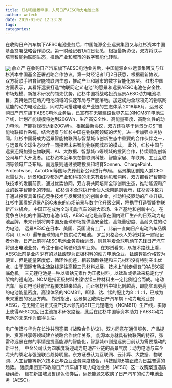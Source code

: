 ```yaml
---
title: 红杉和远景牵手，入局日产AESC动力电池业务
author: wetech
date: 2019-01-02 12:23:20
tags: 
categories: 
---
```

在收购日产汽车旗下AESC电池业务后，中国能源企业远景集团又与红杉资本中国基金签署战略合作协议。第一财经记者1月2日获悉，根据最新协议，双方将联手培育智能物联网生态，推动产业和城市的数字智能化转型。
<!-- more -->
<img align="center" border="0" src="https://imgcdn.yicai.com/uppics/images/2019/01/38455736082ca8995b0df27eaab9e924.jpg" />
俞立严
在收购日产汽车旗下AESC电池业务后，中国能源企业远景集团又与红杉资本中国基金签署战略合作协议。第一财经记者1月2日获悉，根据最新协议，双方将联手培育智能物联网生态，推动产业和城市的数字智能化转型。
红杉中国方面表示，其看好远景打造“物联网定义电池”的愿景和远景AESC电池在安全性、市场规模、新技术研发的领先优势。红杉中国将战略投资远景AESC动力电池项目，支持远景在动力电池领域的快速布局与产能落地，加速成为全球领先的物联网赋能的动力电池企业，同时共同搭建电池产业链的生态体系
2018年8月，远景收购日产汽车旗下AESC电池业务后，已宣布在无锡建设世界先进的NCM811电池生产线，计划产能规模将达到20GWh，生产高安全性、高能量密度、高耐久性的动力电池，产能将规模达到20GWh。
根据最新协议，双方还将基于远景EnOS™智能物联操作系统，结合远景与红杉中国在物联网领域的优势，进一步加强业务协同。红杉中国将成为远景智能物联网与智慧城市创新生态中重要的合作伙伴之一，与远景和全球生态伙伴一同探索未来智能物联网城市的模式。
此外，红杉中国与远景还将加强在物联网、AI、大数据、智慧城市等领域的投资合作，持续赋能创新公司与广大开发者。红杉资本近年来在物联网科技、智能家居、车联网、工业互联网等领域广泛布局。而远景则通过战略投资和培育Sonnen、ChargePoint、Protectwise、AutoGrid等国际先锋创新公司进行布局。
远景集团创始人兼CEO张雷认为，远景和红杉都对产业和科技的未来有着远见和洞察，双方都看好智能物联技术的发展前景，通过优势协同，双方将共同培育全球创新生态，推动能源和产业的数字智能化的转型。
红杉资本全球执行合伙人沈南鹏则表示，红杉资本致力于通过投资具备核心竞争技术与发展潜能的创新企业，推动科技驱动的产业升级。红杉中国看好远景AESC未来的市场前景与数字化升级空间，将携手打造智能物联新产业机会。
中国正在成为全球电动汽车的最大市场、生产基地和创新中心。在竞争白热化的中国动力电池市场，AESC电池是首家在国内建厂生产的日系动力电池品牌，未来计划将向中国及全球市场提供高安全性、高能量密度、高耐久性的动力电池。 远景AESC在日本、美国、英国设有工厂，此前一直向日产电动汽车品牌聆风（Leaf）遍布全球的用户提供动力电池。
罗兰贝格合伙人郑赟对第一财经记者分析，日产此前将AESC电池业务卖给远景，则意味着全球电动车先锋日产汽车将退出电池业务，专注于自动驾驶和造车业务。
在郑赟看来，从技术路线上看，AESC此前是业内少有的以锰酸锂为正极材料的动力电池企业，锰酸锂虽价格较为便宜，但是能量密度低，循环性能差，相较磷酸铁锂和三元材料没有特别突出优点，由于国际市场主流路线是往高镍三元材料发展，技术上“剑走偏锋”的AESC面临危机。
三元锂电池是一种以镍钴元素作为正极材料，以锰盐或铝盐来稳定化学架构的锂电池。NCM是指正极材料由镍钴锰三种材料由一定比例组合而成。电动汽车厂家对电池续航里程要求越来越高，而正极材料中镍比例越高，即能实现更高的电池能量密度。高镍体系的NCM811，即镍、钴、锰的配比为8：1：1，已成为未来重要的发展方向。
郑赟指出，远景集团收购日产汽车旗下动力电池业务AESC，在无锡江阴正式投产技术领先的811三元锂电池（NCM811）生产线，实际上使得AESC又回归主流技术研发路径，此后在红杉中国等资本助力下AESC动力电池的未来作为值得关注。
 
 
电广传媒与华为在长沙共同签署《战略合作协议》，双方同意在通信服务、产品提供、资源共享等领域建立战略合作伙伴关系。
能源本身就具有物联网的特征，张雷称远景在做的事情是提高能源的智能化，智慧城市则是远景目前认为需要撬动的新平台。
中金公司认为四季度将迎动力电池产业链的高景气度；动力电池与车企龙头的绑定与强强联合趋势明显。东方证券认为互联网、云计算、大数据、物联网、人工智能等新兴技术正与企业业务深度结合，科技赋能B端正成为日益普遍的趋势。
远景集团宣布收购日产汽车旗下动力电池业务（AESC）这一收购案遭遇质疑纠纷。
继在新加坡发售绿色债券后，远景能源又收购了日产汽车的动力电池业务（AESC）。
